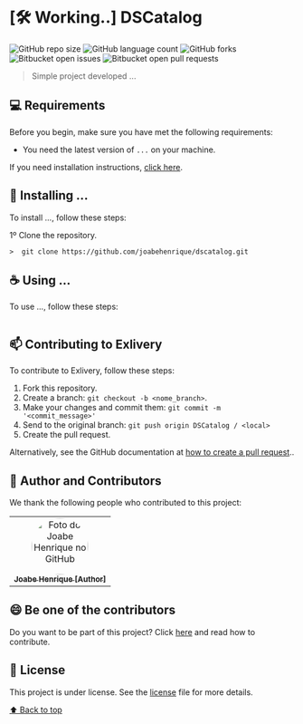 # [:hammer_and_wrench: Working..] DSCatalog

![GitHub repo size](https://img.shields.io/github/repo-size/joabehenrique/dscatalog?style=flat)
![GitHub language count](https://img.shields.io/github/languages/count/joabehenrique/dscatalog?style=flat)
![GitHub forks](https://img.shields.io/github/forks/joabehenrique/dscatalog?style=flat)
![Bitbucket open issues](https://img.shields.io/bitbucket/issues/joabehenrique/dscatalog?style=flat)
![Bitbucket open pull requests](https://img.shields.io/bitbucket/pr-raw/joabehenrique/dscatalog?style=flat)

> Simple project developed ...

## 💻 Requirements

Before you begin, make sure you have met the following requirements:

- You need the latest version of `...` on your machine.

If you need installation instructions, [click here]("...").

## 🚀 Installing ...

To install ..., follow these steps:

1º Clone the repository.

```
>  git clone https://github.com/joabehenrique/dscatalog.git
```

## ☕ Using ...

To use ..., follow these steps:

```
```

## 📫 Contributing to Exlivery

To contribute to Exlivery, follow these steps:

1. Fork this repository.
2. Create a branch: `git checkout -b <nome_branch>`.
3. Make your changes and commit them: `git commit -m '<commit_message>'`
4. Send to the original branch: `git push origin DSCatalog / <local>`
5. Create the pull request.

Alternatively, see the GitHub documentation at [how to create a pull request](https://help.github.com/en/github/collaborating-with-issues-and-pull-requests/creating-a-pull-request)..

## 🤝 Author and Contributors

We thank the following people who contributed to this project:

<table>
  <tr>
    <td align="center">
      <a href="https://github.com/joabehenrique">
        <img src="https://avatars3.githubusercontent.com/u/64988299" width="100px" style="border-radius: 90px" alt="Foto do Joabe Henrique no GitHub"/><br>
        <sub>
          <b>Joabe Henrique [Author]</b>
        </sub>
      </a>
    </td>
  </tr>
</table>

## 😄 Be one of the contributors<br>

Do you want to be part of this project? Click [here](https://github.com/joabehenrique/dscatalog/blob/master/CONTRIBUTING.md) and read how to contribute.

## 📝 License

This project is under license. See the [license](https://github.com/joabehenrique/dscatalog/blob/master/LICENSE.md) file for more details.

[⬆ Back to top](#DSCatalog)<br>
